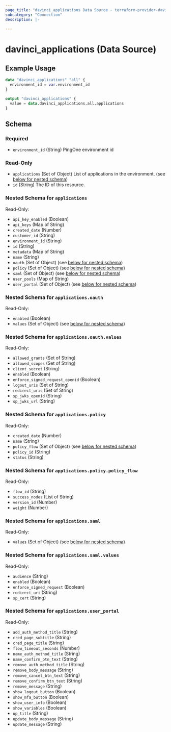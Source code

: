 ```yaml
---
page_title: "davinci_applications Data Source - terraform-provider-davinci"
subcategory: "Connection"
description: |-
  
---
```


# davinci_applications (Data Source)



## Example Usage

```terraform
data "davinci_applications" "all" {
  environment_id = var.environment_id
}

output "davinci_applications" {
  value = data.davinci_applications.all.applications
}
```

<!-- schema generated by tfplugindocs -->
## Schema

### Required

- `environment_id` (String) PingOne environment id

### Read-Only

- `applications` (Set of Object) List of applications in the environment. (see [below for nested schema](#nestedatt--applications))
- `id` (String) The ID of this resource.

<a id="nestedatt--applications"></a>
### Nested Schema for `applications`

Read-Only:

- `api_key_enabled` (Boolean)
- `api_keys` (Map of String)
- `created_date` (Number)
- `customer_id` (String)
- `environment_id` (String)
- `id` (String)
- `metadata` (Map of String)
- `name` (String)
- `oauth` (Set of Object) (see [below for nested schema](#nestedobjatt--applications--oauth))
- `policy` (Set of Object) (see [below for nested schema](#nestedobjatt--applications--policy))
- `saml` (Set of Object) (see [below for nested schema](#nestedobjatt--applications--saml))
- `user_pools` (Map of String)
- `user_portal` (Set of Object) (see [below for nested schema](#nestedobjatt--applications--user_portal))

<a id="nestedobjatt--applications--oauth"></a>
### Nested Schema for `applications.oauth`

Read-Only:

- `enabled` (Boolean)
- `values` (Set of Object) (see [below for nested schema](#nestedobjatt--applications--oauth--values))

<a id="nestedobjatt--applications--oauth--values"></a>
### Nested Schema for `applications.oauth.values`

Read-Only:

- `allowed_grants` (Set of String)
- `allowed_scopes` (Set of String)
- `client_secret` (String)
- `enabled` (Boolean)
- `enforce_signed_request_openid` (Boolean)
- `logout_uris` (Set of String)
- `redirect_uris` (Set of String)
- `sp_jwks_openid` (String)
- `sp_jwks_url` (String)



<a id="nestedobjatt--applications--policy"></a>
### Nested Schema for `applications.policy`

Read-Only:

- `created_date` (Number)
- `name` (String)
- `policy_flow` (Set of Object) (see [below for nested schema](#nestedobjatt--applications--policy--policy_flow))
- `policy_id` (String)
- `status` (String)

<a id="nestedobjatt--applications--policy--policy_flow"></a>
### Nested Schema for `applications.policy.policy_flow`

Read-Only:

- `flow_id` (String)
- `success_nodes` (List of String)
- `version_id` (Number)
- `weight` (Number)



<a id="nestedobjatt--applications--saml"></a>
### Nested Schema for `applications.saml`

Read-Only:

- `values` (Set of Object) (see [below for nested schema](#nestedobjatt--applications--saml--values))

<a id="nestedobjatt--applications--saml--values"></a>
### Nested Schema for `applications.saml.values`

Read-Only:

- `audience` (String)
- `enabled` (Boolean)
- `enforce_signed_request` (Boolean)
- `redirect_uri` (String)
- `sp_cert` (String)



<a id="nestedobjatt--applications--user_portal"></a>
### Nested Schema for `applications.user_portal`

Read-Only:

- `add_auth_method_title` (String)
- `cred_page_subtitle` (String)
- `cred_page_title` (String)
- `flow_timeout_seconds` (Number)
- `name_auth_method_title` (String)
- `name_confirm_btn_text` (String)
- `remove_auth_method_title` (String)
- `remove_body_message` (String)
- `remove_cancel_btn_text` (String)
- `remove_confirm_btn_text` (String)
- `remove_message` (String)
- `show_logout_button` (Boolean)
- `show_mfa_button` (Boolean)
- `show_user_info` (Boolean)
- `show_variables` (Boolean)
- `up_title` (String)
- `update_body_message` (String)
- `update_message` (String)
